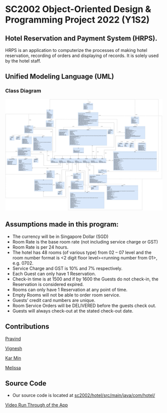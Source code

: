 # SC2002 Object-Oriented Design & Programming Project 2022 (Y1S2)
## Hotel Reservation and Payment System (HRPS). 
HRPS is an application to computerize the processes of making hotel reservation, recording of orders
and displaying of records. It is solely used by the hotel staff.

## Unified Modeling Language (UML)
### Class Diagram
![Class Diagram](./Class%20Diagram.jpeg)

## Assumptions made in this program:
- The currency will be in Singapore Dollar (SGD)
- Room Rate is the base room rate (not including service charge or GST)
- Room Rate is per 24 hours.
- The hotel has 48 rooms (of various type) from 02 – 07 level and the room number format is
&lt;2 digit floor level&gt;&lt;running number from 01&gt;, e.g. 0702.
- Service Charge and GST is 10% and 7% respectively.
- Each Guest can only have 1 Reservation.
- Check-in time is at 1500 and if by 1600 the Guests do not check-in, the Reservation is considered expired.
- Rooms can only have 1 Reservation at any point of time.
- Empty Rooms will not be able to order room service.
- Guests’ credit card numbers are unique.
- Room Service Orders will be DELIVERED before the guests check out.
- Guests will always check-out at the stated check-out date.


## Contributions
[Pravind](http://www.github.com/pravindkk)

[Vignesh](https://github.com/viggy2000) 

[Kar Min](https://github.com/qkm2000)

[Melissa](https://github.com/Mel-NLY)
## Source Code
* Our source code is located at [sc2002/hotel/src/main/java/com/hotel/](https://github.com/pravindkk/sc2002/tree/main/hotel/src/main/java/com/hotel)

[Video Run Through of the App](https://youtu.be/uKySn22YNC8)
